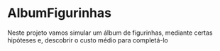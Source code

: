 # AlbumFigurinhas
 Neste projeto vamos simular um álbum de figurinhas, mediante certas hipóteses e, descobrir o custo médio para completá-lo
